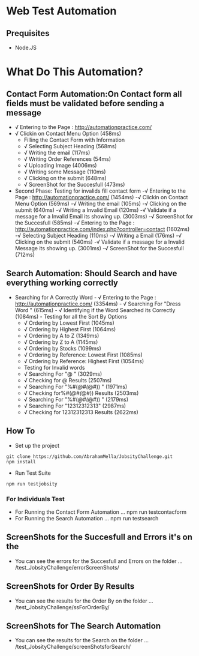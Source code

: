 # Web Test Automation
 ## Prequisites
 - Node.JS

 # What Do This Automation?
##  Contact Form Automation:On Contact form all fields must be validated before sending a message
 - √ Entering to the Page : http://automationpractice.com/ 
  - √ Clickin on Contact Menu Option (458ms)
    -  Filling the Contact Form with Information
      -  √ Selecting Subject Heading  (568ms)
       - √ Writing the email (117ms)
       - √ Writing Order References (54ms)
       - √ Uploading Image (4006ms)
       - √ Writing some Message (110ms)
      - √ Clicking on the submit (648ms)
       - √ ScreenShot for the Succesfull (473ms)
   - Second Phase: Testing for invalids fill contact form
     -√ Entering to the Page : http://automationpractice.com/  (1454ms)
     -√ Clickin on Contact Menu Option (569ms)
     -√ Writing the email (105ms)
     -√ Clicking on the submit (640ms)
     -√ Writing a Invalid Email (120ms)
     -√ Validate if a message for a Invalid Email its showing up. (3003ms)
     -√ ScreenShot for the Succesfull (585ms)
     -√ Entering to the Page : http://automationpractice.com/index.php?controller=contact (1602ms)
     -√ Selecting Subject Heading  (110ms)
     -√ Writing a  Email (176ms)
     -√ Clicking on the submit (540ms)
     -√ Validate if a message for a Invalid Message its showing up. (3001ms)
     -√ ScreenShot for the Succesfull (712ms)

 ## Search Automation: Should Search and have everything working correctly
  -  Searching for A Correctly Word
    -  √ Entering to the Page : http://automationpractice.com/  (3354ms)
    -  √ Searching For "Dress Word " (615ms)
    -  √ Identifying if the Word Searched its Correctly  (1084ms)
    -  Testing for all the Sort By Options
     -   √ Ordering by Lowest First (1045ms)
      -  √ Ordering by Highest  First (1064ms)
      -  √ Ordering by A to Z  (1349ms)
      -  √ Ordering by Z to A  (1145ms)
       - √ Ordering by Stocks  (1099ms)
       - √ Ordering by Reference: Lowest First  (1085ms)
       - √ Ordering by Reference: Highest First  (1054ms)
     - Testing for Invalid words
     -   √ Searching For "@ " (3029ms)
      -  √ Checking for @ Results  (2507ms)
      -  √ Searching For "%#(*@#(*@#)) " (1971ms)
      -  √ Checking for%#(*@#(*@#)) Results  (2503ms)
      -  √ Searching For "%#(*@#(*@#)) " (2179ms)
      -  √ Searching For "12312312313"  (2987ms)
     -   √ Checking for 12312312313 Results  (2622ms)

## How To
- Set up the project
```
git clone https://github.com/AbrahamMella/JobsityChallenge.git
npm install 
```
- Run Test Suite
```
npm run testjobsity
```

### For Individuals Test
- For Running the Contact Form Automation
...
npm run testcontacform
- For Running the Search Automation
...
npm run testsearch



## ScreenShots for the Succesfull and Errors it's on the
- You can see the errors for the Succesfull and Errors on the folder 
...
/test_JobsityChallenge/errorScreenShots/

## ScreenShots for Order By Results
- You can see the results for the Order By on the folder 
...
/test_JobsityChallenge/ssForOrderBy/


## ScreenShots for The Search Automation
- You can see the results for the Search on the folder 
...
/test_JobsityChallenge/screenShotsforSearch/
